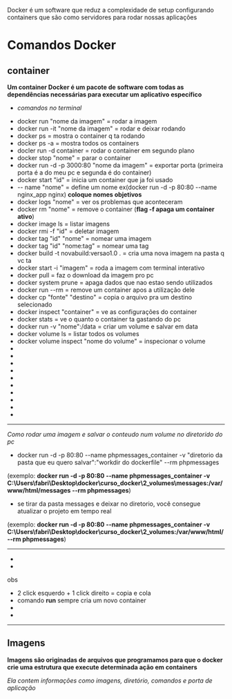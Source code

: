 
Docker é um software que reduz a complexidade de setup configurando containers que são como servidores para rodar nossas aplicações


# Comandos Docker

## container

**Um container Docker é um pacote de software com todas as dependências necessárias para executar um aplicativo específico**

*    *comandos no terminal*

- docker run "nome da imagem" = rodar a imagem
- docker run -it "nome da imagem" = rodar e deixar rodando
- docker ps = mostra o container q ta rodando
- docker ps -a = mostra todos os containers
- docler run -d container = rodar o container em segundo plano
- docker stop "nome" = parar o container
- docker run -d -p 3000:80 "nome da imagem" = exportar porta (primeira porta é a do meu pc e segunda é do container)
- docker start "id" = inicia um container que ja foi usado
- -- name "nome" = define um nome ex(docker run -d -p 80:80 --name nginx_app nginx) **coloque nomes objetivos**
- docker logs "nome" = ver os problemas que aconteceram
- docker rm "nome" = remove o container (**flag -f apaga um container ativo**)
- docker image ls = listar imagens
- docker rmi -f "id" = deletar imagem
- docker tag "id" "nome" = nomear uma imagem 
- docker tag "id" "nome:tag" = nomear uma tag
- docker build -t novabuild:versao1.0 . = cria uma nova imagem na pasta q vc ta
- docker start -i "imagem" = roda a imagem com terminal interativo 
- docker pull = faz o download da imagem pro pc
- docker system prune = apaga dados que nao estao sendo utilizados
- docker run --rm = remove um container apos a utilização dele
- docker cp "fonte" "destino" = copia o arquivo pra um destino selecionado
- docker inspect "container" = ve as configurações do container
- docker stats = ve o quanto o container ta gastando do pc
- docker run -v "nome":/data = criar um volume e salvar em data
- docker volume ls = listar todos os volumes
- docker volume inspect "nome do volume" = inspecionar o volume
- 
- 
- 
- 
- 
- 
- 
- 
- 
- 

*****************************************************************************************

*Como rodar uma imagem e salvar o conteudo num volume no diretorido do pc*

- docker run -d -p 80:80 --name phpmessages_container -v "diretorio da pasta que eu quero salvar":"workdir do dockerfile" --rm phpmessages

(exemplo: **docker run -d -p 80:80 --name phpmessages_container -v C:\Users\fabri\Desktop\docker\curso_docker\2_volumes\messages:/var/www/html/messages --rm phpmessages**)

- se tirar da pasta messages e deixar no diretorio, você consegue atualizar o projeto em tempo real

(exemplo: **docker run -d -p 80:80 --name phpmessages_container -v C:\Users\fabri\Desktop\docker\curso_docker\2_volumes\:/var/www/html/ --rm phpmessages**)

******************************************************************************************

- 
- 

obs 

- 2 click esquerdo + 1 click direito = copia e cola
- comando **run** sempre cria um novo container
- 
- 

****************************************************************************************************

## Imagens

**Imagens são originadas de arquivos que programamos para que o docker crie uma estrutura que execute determinada ação em containers**

*Ela contem informações como imagens, diretório, comandos e porta de aplicação*